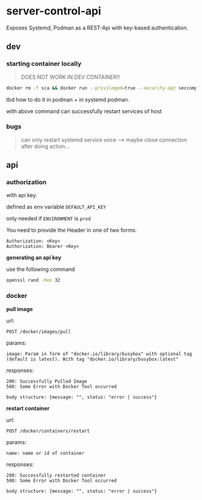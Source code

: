 # server-control-api

Exposes Systemd, Podman as a REST-Api with key-based authentication.

## dev

### starting container locally 

> DOES NOT WORK IN DEV CONTAINER!!

```sh
docker rm -f sca && docker run --privileged=true --security-opt seccomp=unconfined --cap-add=SYS_ADMIN -d -p 3003:3000 -v /run/dbus/system_bus_socket:/run/dbus/system_bus_socket --name sca -e 'ENVIRONMENT=dev' --env DBUS_SESSION_BUS_ADDRESS="unix:path=/run/dbus/system_bus_socket" -e 'DEFAULT_API_KEY=1234' sca
```

tbd how to do it in podman + in systemd podman.

with above command can successfully restart services of host

### bugs

> can only restart systemd service once --> maybe close connection after doing action...

## api

### authorization

with api key. 

defined as env variable `DEFAULT_API_KEY`

only needed if `ENVIRONMENT` is `prod`

You need to provide the Header in one of two forms:

```
Authorization: <Key>
Authorization: Bearer <Key>
```

**generating an api key**

use the following command

```sh
openssl rand -hex 32
```

### docker

**pull image**

url:
```
POST /docker/images/pull
```

params:

```
image: Param in form of "docker.io/library/busybox" with optional tag (default is latest). With tag "docker.io/library/busybox:latest" 
```

responses:

```
200: Successfully Pulled Image
500: Some Error with Docker Tool occurred

body structure: {message: "", status: "error | success"}
```

**restart container**

url:
```
POST /docker/containers/restart
```

params:

```
name: name or id of container
```

responses:

```
200: Successfully restarted container
500: Some Error with Docker Tool occurred

body structure: {message: "", status: "error | success"}
```
